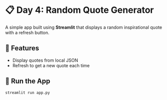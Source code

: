 # 📋 Day 4: Random Quote Generator

A simple app built using **Streamlit** that displays a random inspirational quote with a refresh button.

## 🔧 Features
- Display quotes from local JSON
- Refresh to get a new quote each time

## 🚀 Run the App

```bash
streamlit run app.py
